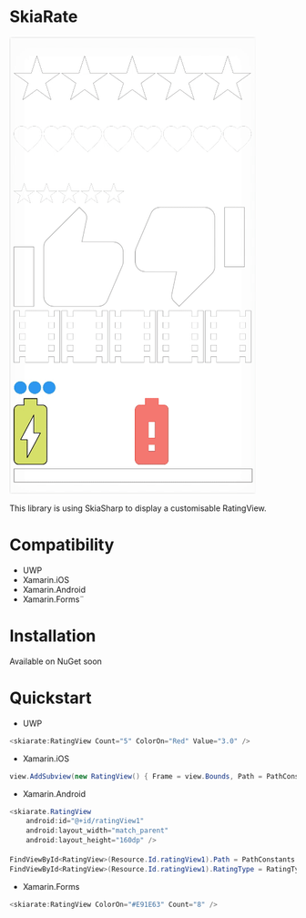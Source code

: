 # SkiaRate

![](Documentation/SkiaRateSample.gif)

This library is using SkiaSharp to display a customisable RatingView.


# Compatibility

* UWP
* Xamarin.iOS
* Xamarin.Android
* Xamarin.Forms¨

# Installation

Available on NuGet soon

# Quickstart

* UWP
```csharp
<skiarate:RatingView Count="5" ColorOn="Red" Value="3.0" />
```
* Xamarin.iOS
```csharp
view.AddSubview(new RatingView() { Frame = view.Bounds, Path = PathConstants.Heart, ColorOn = UIColor.Red});
```

* Xamarin.Android
```csharp
<skiarate.RatingView 
    android:id="@+id/ratingView1" 
    android:layout_width="match_parent" 
    android:layout_height="160dp" />
    
FindViewById<RatingView>(Resource.Id.ratingView1).Path = PathConstants.Heart;
FindViewById<RatingView>(Resource.Id.ratingView1).RatingType = RatingType.Half;    
```
* Xamarin.Forms
```csharp
<skiarate:RatingView ColorOn="#E91E63" Count="8" />
```


